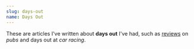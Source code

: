 ```yaml
---
slug: days-out
name: Days Out
---
```

<p>These are articles I've written about <strong>days out</strong> I've had, such as <a href="/tags/review" title="Articles relating to 'reviews'">reviews</a> on <em>pubs</em> and days out at <em>car racing</em>.</p>
